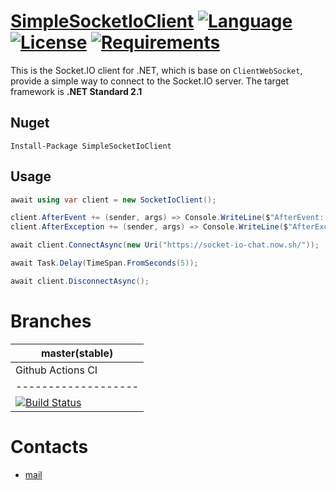 # [SimpleSocketIoClient](https://github.com/HavenDV/SimpleSocketIoClient/) [![Language](https://img.shields.io/badge/language-C%23-blue.svg?style=flat-square)](https://github.com/HavenDV/SimpleSocketIoClient/search?l=C%23&o=desc&s=&type=Code) [![License](https://img.shields.io/github/license/HavenDV/SimpleSocketIoClient.svg?label=License&maxAge=86400)](LICENSE.md) [![Requirements](https://img.shields.io/badge/Requirements-.NET%20Standard%202.1-blue.svg)](https://github.com/dotnet/standard/blob/master/docs/versions/netstandard2.1.md)

This is the Socket.IO client for .NET, which is base on `ClientWebSocket`, provide a simple way to connect to the Socket.IO server. The target framework is **.NET Standard 2.1**

## Nuget

```
Install-Package SimpleSocketIoClient
```

## Usage

```cs
await using var client = new SocketIoClient();

client.AfterEvent += (sender, args) => Console.WriteLine($"AfterEvent: {args.Value}");
client.AfterException += (sender, args) => Console.WriteLine($"AfterException: {args.Value}");

await client.ConnectAsync(new Uri("https://socket-io-chat.now.sh/"));

await Task.Delay(TimeSpan.FromSeconds(5));

await client.DisconnectAsync();
```

# Branches

|   master(stable)  |
|-------------------|
| Github Actions CI |  
|-------------------|
| [![Build Status](https://github.com/HavenDV/SimpleSocketIoClient/workflows/.NET%20Core/badge.svg?branch=master)](https://github.com/HavenDV/SimpleSocketIoClient/actions?query=workflow%3A%22.NET+Core%22) |

# Contacts
* [mail](mailto:havendv@gmail.com)